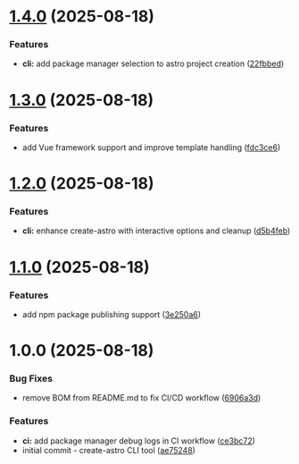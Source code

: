 # [1.4.0](https://github.com/PamanAleph/create-astro/compare/v1.3.0...v1.4.0) (2025-08-18)


### Features

* **cli:** add package manager selection to astro project creation ([22fbbed](https://github.com/PamanAleph/create-astro/commit/22fbbeda7d3336093613601c995af791f1f57c42))

# [1.3.0](https://github.com/PamanAleph/create-astro/compare/v1.2.0...v1.3.0) (2025-08-18)


### Features

* add Vue framework support and improve template handling ([fdc3ce6](https://github.com/PamanAleph/create-astro/commit/fdc3ce6824809073edc7e1e3c49f2c7a30d7309c))

# [1.2.0](https://github.com/PamanAleph/create-astro/compare/v1.1.0...v1.2.0) (2025-08-18)


### Features

* **cli:** enhance create-astro with interactive options and cleanup ([d5b4feb](https://github.com/PamanAleph/create-astro/commit/d5b4feb52017d3650c75b332e81ded81761ab4f7))

# [1.1.0](https://github.com/PamanAleph/create-astro/compare/v1.0.0...v1.1.0) (2025-08-18)


### Features

* add npm package publishing support ([3e250a6](https://github.com/PamanAleph/create-astro/commit/3e250a6613388497d999c2594f7894a443dda31d))

# 1.0.0 (2025-08-18)


### Bug Fixes

* remove BOM from README.md to fix CI/CD workflow ([6906a3d](https://github.com/PamanAleph/create-astro/commit/6906a3dfc070944f7a81ad24010c3d13374d3bf3))


### Features

* **ci:** add package manager debug logs in CI workflow ([ce3bc72](https://github.com/PamanAleph/create-astro/commit/ce3bc721038fc323f7bc202439906ca54f23e6f2))
* initial commit - create-astro CLI tool ([ae75248](https://github.com/PamanAleph/create-astro/commit/ae752480970a884f9b361408eb159a83494423a8))
